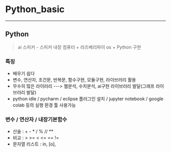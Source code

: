 # Python_basic

---



## Python

> ai 스피커 - 스피커 내장 컴퓨터 + 라즈베리파이  os + Python 구현

### 특징

- 배우기 쉽다
- 변수, 연산자, 조건문, 반복문, 함수구현, 모듈구현, 라이브러리 활용
- 무수히 많은 라이러리  ---> 웹분석, 수치분석, ai구현 라이브러리 발달(그래프 라이브러리 발달)
- python idle  /  pycharm  /  eclipse 플러그인 설치  /  jupyter notebook  /  google colab 등의 실행 환경 툴 사용가능



### 변수 / 연산자 / 내장기본함수

- 산술 : +  -  *  /  %  //  **
- 비교 : > >= < <= == !=
- 문자열 리스트 : in, [o], 
